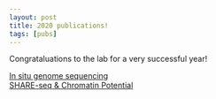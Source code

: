 ```yaml
---
layout: post
title: 2020 publications!
tags: [pubs]
---
```


Congrataluations to the lab for a very successful year!

[In situ genome sequencing](https://science.sciencemag.org/content/371/6532/eaay3446)<br>
[SHARE-seq & Chromatin Potential](https://www.sciencedirect.com/science/article/abs/pii/S0092867420312538)

<br><br>
<br><br>
<br><br>
<br><br>
